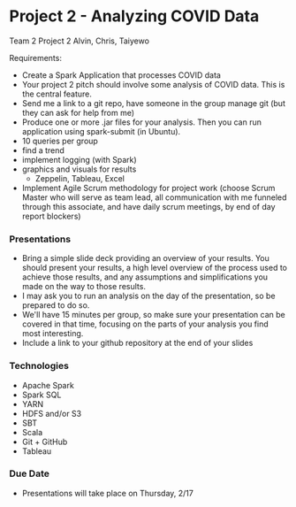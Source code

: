# Project 2 - Analyzing COVID Data
Team 2 Project 2 Alvin, Chris, Taiyewo

Requirements:
- Create a Spark Application that processes COVID data
- Your project 2 pitch should involve some analysis of COVID data. This is the central feature. 
- Send me a link to a git repo, have someone in the group manage git (but they can ask for help from me)
- Produce one or more .jar files for your analysis. Then you can run application using spark-submit (in Ubuntu).
- 10 queries per group
- find a trend
- implement logging (with Spark)
- graphics and visuals for results
	- Zeppelin, Tableau, Excel
- Implement Agile Scrum methodology for project work (choose Scrum Master who will serve as team lead, all communication with me funneled through this associate, and have daily scrum meetings, by end of day report blockers)

### Presentations
- Bring a simple slide deck providing an overview of your results. You should present your results, a high level overview of the process used to achieve those results, and any assumptions and simplifications you made on the way to those results.
- I may ask you to run an analysis on the day of the presentation, so be prepared to do so.
- We'll have 15 minutes per group, so make sure your presentation can be covered in that time, focusing on the parts of your analysis you find most interesting.
- Include a link to your github repository at the end of your slides

### Technologies

- Apache Spark
- Spark SQL
- YARN
- HDFS and/or S3
- SBT
- Scala 
- Git + GitHub
- Tableau


### Due Date
- Presentations will take place on Thursday, 2/17
